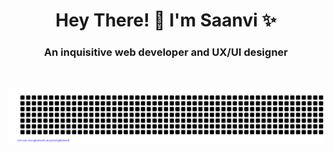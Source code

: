 <h1 align="center">Hey There! 👋 I'm Saanvi ✨</h1>
<h3 align="center">An inquisitive web developer and UX/UI designer</h3>
<br>
<p align="center">
    <img src="https://github.com/sviivii/sviivii/blob/main/gitartwork.svg" />
</p>   
